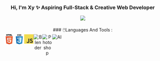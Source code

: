 <h3 align="center">Hi, I'm Xy ✨ Aspiring Full-Stack & Creative Web Developer</h3>

<div align="center">
   <img width="400" src="https://github-readme-stats.vercel.app/api?username=xyrasanlorenzo&theme=tokyonight&show_icons=true&hide_border=true&count_private=true" />
</div><br>

<div align="center">
### 🖱️Languages And Tools :
</div>
<div align="center">
<img align="left" alt="HTML5" width="32px" src="https://raw.githubusercontent.com/github/explore/80688e429a7d4ef2fca1e82350fe8e3517d3494d/topics/html/html.png" />
<img align="left" alt="CSS3" width="32px" src="https://raw.githubusercontent.com/github/explore/80688e429a7d4ef2fca1e82350fe8e3517d3494d/topics/css/css.png" />
<img align="left" alt="JS" width="30px" src="https://raw.githubusercontent.com/github/explore/80688e429a7d4ef2fca1e82350fe8e3517d3494d/topics/javascript/javascript.png" />
<img align="left" alt="Blender" width="28px" src="https://github.com/xyrasanlorenzo/xyrasanlorenzo/blob/2c5613e1c0a5dc292261cb39fc1cd8349208b8bb/images/Blender_logo_no_text.svg_.png" />
<img align="left" alt="Photoshop" width="32px" src="https://github.com/xyrasanlorenzo/xyrasanlorenzo/blob/2c5613e1c0a5dc292261cb39fc1cd8349208b8bb/images/photoshop-logo-0.png" />
<img align="left" alt="AI" width="30px" src="https://github.com/xyrasanlorenzo/xyrasanlorenzo/blob/ef86fa03c36df020744c92c771880b6af78731a9/images/illustrator_logo.png" />
</div>





